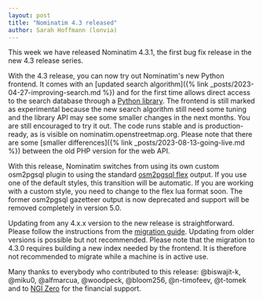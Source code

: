 ```yaml
---
layout: post
title: "Nominatim 4.3 released"
author: Sarah Hoffmann (lonvia)
---
```


This week we have released Nominatim 4.3.1, the first bug fix release in the
new 4.3 release series.

With the 4.3 release, you can now try out Nominatim's new Python frontend.
It comes with an
[updated search algorithm]({% link _posts/2023-04-27-improving-search.md %})
and for the first time allows direct access to the search database through
a [Python library](https://nominatim.org/release-docs/latest/library/Getting-Started/).
The frontend is still marked as experimental because the new search algorithm
still need some tuning and the library API may see some smaller changes in the
next months. You are still encouraged to try it out. The code runs stable and
is production-ready, as is visible on nominatim.openstreetmap.org. Please note
that there are some [smaller differences]({% link _posts/2023-08-13-going-live.md %})
between the old PHP version for the web API.

With this release, Nominatim switches from using its own custom osm2pgsql
plugin to using the standard
[osm2pgsql flex](https://osm2pgsql.org/doc/manual.html#the-flex-output) output.
If you use one of the default styles, this transition will be automatic.
If you are working with a custom style, you need to change to the flex lua format
soon. The former osm2pgsql gazetteer output is now deprecated and support will
be removed completely in version 5.0.

Updating from any 4.x.x version to the new release is straightforward.
Please follow the instructions from the
[migration guide](https://nominatim.org/release-docs/latest/admin/Migration/).
Updating from older versions is possible but not recommended. Please note
that the migration to 4.3.0 requires building a new index needed by the
frontend. It is therefore not recommended to migrate while a machine
is in active use.

Many thanks to everybody who contributed to this release: @biswajit-k, @miku0,
@alfmarcua, @woodpeck, @bloom256, @n-timofeev, @t-tomek
and to [NGI Zero](https://nlnet.nl/entrust/) for the financial support.
